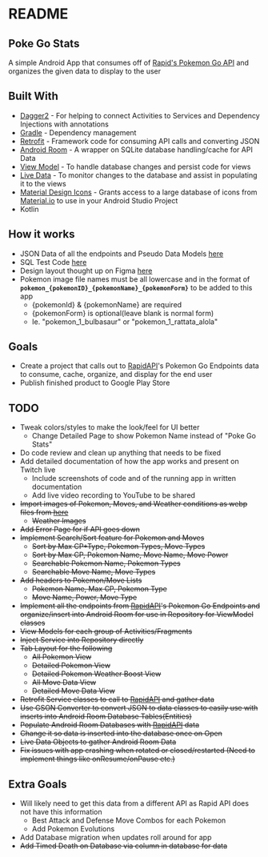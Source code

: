 # README
## Poke Go Stats
A simple Android App that consumes off of [Rapid's Pokemon Go API](https://rapidapi.com/brianiswu/api/pokemon-go1) and organizes the given data to display to the user

## Built With
* [Dagger2](https://dagger.dev/) - For helping to connect Activities to Services and Dependency Injections with annotations
* [Gradle](https://gradle.org/) - Dependency management
* [Retrofit](https://square.github.io/retrofit/) - Framework code for consuming API calls and converting JSON
* [Android Room](https://developer.android.com/topic/libraries/architecture/room) - A wrapper on SQLite database handling/cache for API Data
* [View Model](https://developer.android.com/topic/libraries/architecture/viewmodel) - To handle database changes and persist code for views
* [Live Data](https://developer.android.com/topic/libraries/architecture/livedata) - To monitor changes to the database and assist in populating it to the views
* [Material Design Icons](https://github.com/konifar/android-material-design-icon-generator-plugin) - Grants access to a large database of icons from [Material.io](https://material.io/resources/icons/?style=baseline) to use in your Android Studio Project
* Kotlin

## How it works
* JSON Data of all the endpoints and Pseudo Data Models [here](https://pastebin.com/UXTUaGDX)
* SQL Test Code [here](https://pastebin.com/j9iQZfRN)
* Design layout thought up on Figma [here](https://www.figma.com/file/YqNCemCw1D11ra9U2rWBj0/Poke-Go-Stats?node-id=0%3A1)
* Pokemon image file names must be all lowercase and in the format of **``pokemon_{pokemonID}_{pokemonName}_{pokemonForm}``** to be added to this app
    * {pokemonId} & {pokemonName} are required
    * {pokemonForm} is optional(leave blank is normal form)
    * Ie. "pokemon_1_bulbasaur" or "pokemon_1_rattata_alola"

## Goals
* Create a project that calls out to [RapidAPI](https://rapidapi.com/brianiswu/api/pokemon-go1)'s Pokemon Go Endpoints data to consume, cache, organize, and display for the end user
* Publish finished product to Google Play Store

## TODO
* Tweak colors/styles to make the look/feel for UI better
    * Change Detailed Page to show Pokemon Name instead of "Poke Go Stats"
* Do code review and clean up anything that needs to be fixed
* Add detailed documentation of how the app works and present on Twitch live
    * Include screenshots of code and of the running app in written documentation
    * Add live video recording to YouTube to be shared
* ~~Import images of Pokemon, Moves, and Weather conditions as webp files from [here](https://pokemon.gameinfo.io/)~~
    * ~~Weather Images~~
* ~~Add Error Page for if API goes down~~
* ~~Implement Search/Sort feature for Pokemon and Moves~~
    * ~~Sort by Max CP+Type, Pokemon Types, Move Types~~
    * ~~Sort by Max CP, Pokemon Name, Move Name, Move Power~~
    * ~~Searchable Pokemon Name, Pokemon Types~~
    * ~~Searchable Move Name, Move Types~~
* ~~Add headers to Pokemon/Move Lists~~
    * ~~Pokemon Name, Max CP, Pokemon Type~~
    * ~~Move Name, Power, Move Type~~
* ~~Implement all the endpoints from [RapidAPI](https://rapidapi.com/brianiswu/api/pokemon-go1)'s Pokemon Go Endpoints and organize/insert into Android Room for use in Repository for ViewModel classes~~
* ~~View Models for each group of Activities/Fragments~~
* ~~Inject Service into Repository directly~~
* ~~Tab Layout for the following~~
    * ~~All Pokemon View~~
    * ~~Detailed Pokemon View~~
    * ~~Detailed Pokemon Weather Boost View~~
    * ~~All Move Data View~~
    * ~~Detailed Move Data View~~
* ~~Retrofit Service classes to call to [RapidAPI](https://rapidapi.com/brianiswu/api/pokemon-go1) and gather data~~
* ~~Use GSON Converter to convert JSON to data classes to easily use with inserts into Android Room Database Tables(Entities)~~
* ~~Populate Android Room Databases with [RapidAPI](https://rapidapi.com/brianiswu/api/pokemon-go1) data~~
* ~~Change it so data is inserted into the database once on Open~~
* ~~Live Data Objects to gather Android Room Data~~
* ~~Fix issues with app crashing when rotated or closed/restarted (Need to implement things like onResume/onPause etc.)~~

## Extra Goals
* Will likely need to get this data from a different API as Rapid API does not have this information
    * Best Attack and Defense Move Combos for each Pokemon
    * Add Pokemon Evolutions
* Add Database migration when updates roll around for app
* ~~Add Timed Death on Database via column in database for data~~
